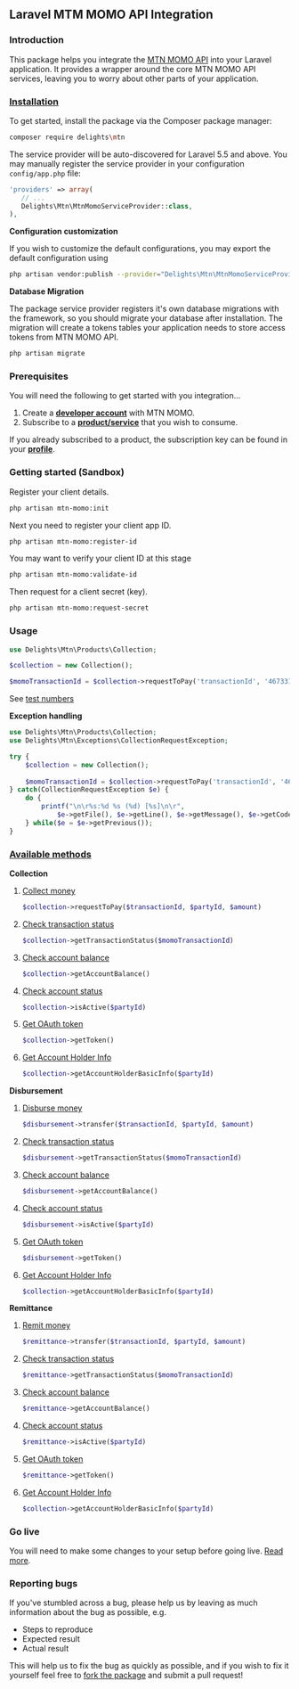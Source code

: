 ## Laravel MTM MOMO API Integration

### Introduction

This package helps you integrate the [MTN MOMO API](https://momodeveloper.mtn.com) into your Laravel application. It provides a wrapper around the core MTN MOMO API services, leaving you to worry about other parts of your application.

### [Installation](https://packagist.org/packages/delights/mtn)

To get started, install the package via the Composer package manager:

```bash
composer require delights\mtn
```

The service provider will be auto-discovered for Laravel 5.5 and above. You may manually register the service provider in your configuration `config/app.php` file:

```php
'providers' => array(
   // ...
   Delights\Mtn\MtnMomoServiceProvider::class,
),
```

**Configuration customization**

If you wish to customize the default configurations, you may export the default configuration using

```bash
php artisan vendor:publish --provider="Delights\Mtn\MtnMomoServiceProvider" --tag="config"
```

**Database Migration**

The package service provider registers it's own database migrations with the framework, so you should migrate your database after installation. The migration will create a tokens tables your application needs to store access tokens from MTN MOMO API.

```bash
php artisan migrate
```

### Prerequisites

You will need the following to get started with you integration...

1. Create a [**developer account**](https://momodeveloper.mtn.com/signup) with MTN MOMO.
2. Subscribe to a [**product/service**](https://momodeveloper.mtn.com/products) that you wish to consume.

If you already subscribed to a product, the subscription key can be found in your [**profile**](https://momodeveloper.mtn.com/developer).

### Getting started (Sandbox)

Register your client details.

```bash
php artisan mtn-momo:init
```

Next you need to register your client app ID.

```bash
php artisan mtn-momo:register-id
```

You may want to verify your client ID at this stage

```bash
php artisan mtn-momo:validate-id
```

Then request for a client secret (key).

```bash
php artisan mtn-momo:request-secret
```

### Usage

```php
use Delights\Mtn\Products\Collection;

$collection = new Collection();

$momoTransactionId = $collection->requestToPay('transactionId', '46733123454', 100);
```

See [test numbers](https://momodeveloper.mtn.com/api-documentation/testing/#test-numbers)

**Exception handling**

```php
use Delights\Mtn\Products\Collection;
use Delights\Mtn\Exceptions\CollectionRequestException;

try {
    $collection = new Collection();
    
    $momoTransactionId = $collection->requestToPay('transactionId', '46733123453', 100);
} catch(CollectionRequestException $e) {
    do {
        printf("\n\r%s:%d %s (%d) [%s]\n\r", 
            $e->getFile(), $e->getLine(), $e->getMessage(), $e->getCode(), get_class($e));
    } while($e = $e->getPrevious());
}
```

### [Available methods](https://evans-wanguba.github.io/mtn/master/Delights/MtnMomo/Products.html)

**Collection**

1. [Collect money](https://evans-wanguba.github.io/mtn/master/Delights/MtnMomo/Products/Collection.html#method_requestToPay)

    ```php
    $collection->requestToPay($transactionId, $partyId, $amount)
    ```

2. [Check transaction status](https://evans-wanguba.github.io/mtn/master/Delights/MtnMomo/Products/Collection.html#method_getTransactionStatus)

    ```php
    $collection->getTransactionStatus($momoTransactionId)
    ```

3. [Check account balance](https://evans-wanguba.github.io/mtn/master/Delights/MtnMomo/Products/Collection.html#method_getAccountBalance)

    ```php
    $collection->getAccountBalance()
    ```

4. [Check account status](https://evans-wanguba.github.io/mtn/master/Delights/MtnMomo/Products/Collection.html#method_isActive)

    ```php
    $collection->isActive($partyId)
    ```

5. [Get OAuth token](https://evans-wanguba.github.io/mtn/master/Delights/MtnMomo/Products/Collection.html#method_getToken)

    ```php
    $collection->getToken()
    ```

6. [Get Account Holder Info](https://evans-wanguba.github.io/mtn/master/Delights/MtnMomo/Products/Collection.html#method_getAccountHolderBasicInfo)

    ```php
    $collection->getAccountHolderBasicInfo($partyId)
    ```

**Disbursement**

1. [Disburse money](https://evans-wanguba.github.io/mtn/master/Delights/MtnMomo/Products/Disbursement.html#method_transfer)

    ```php
    $disbursement->transfer($transactionId, $partyId, $amount)
    ```

2. [Check transaction status](https://evans-wanguba.github.io/mtn/master/Delights/MtnMomo/Products/Disbursement.html#method_getTransactionStatus)

    ```php
    $disbursement->getTransactionStatus($momoTransactionId)
    ```

3. [Check account balance](https://evans-wanguba.github.io/mtn/master/Delights/MtnMomo/Products/Disbursement.html#method_getAccountBalance)

    ```php
    $disbursement->getAccountBalance()
    ```

4. [Check account status](https://evans-wanguba.github.io/mtn/master/Delights/MtnMomo/Products/Disbursement.html#method_isActive)

    ```php
    $disbursement->isActive($partyId)
    ```

5. [Get OAuth token](https://evans-wanguba.github.io/mtn/master/Delights/MtnMomo/Products/Disbursement.html#method_getToken)

    ```php
    $disbursement->getToken()
    ```

6. [Get Account Holder Info](https://evans-wanguba.github.io/mtn/master/Delights/MtnMomo/Products/Collection.html#method_getAccountHolderBasicInfo)

    ```php
    $collection->getAccountHolderBasicInfo($partyId)
    ```
    
**Remittance**

1. [Remit money](https://evans-wanguba.github.io/mtn/master/Delights/MtnMomo/Products/Remittance.html#method_transact)

    ```php
    $remittance->transfer($transactionId, $partyId, $amount)
    ```

2. [Check transaction status](https://evans-wanguba.github.io/mtn/master/Delights/MtnMomo/Products/Remittance.html#method_getTransactionStatus)

    ```php
    $remittance->getTransactionStatus($momoTransactionId)
    ```

3. [Check account balance](https://evans-wanguba.github.io/mtn/master/Delights/MtnMomo/Products/Remittance.html#method_getAccountBalance)

    ```php
    $remittance->getAccountBalance()
    ```

4. [Check account status](https://evans-wanguba.github.io/mtn/master/Delights/MtnMomo/Products/Remittance.html#method_isActive)

    ```php
    $remittance->isActive($partyId)
    ```

5. [Get OAuth token](https://evans-wanguba.github.io/mtn/master/Delights/MtnMomo/Products/Remittance.html#method_getToken)

    ```php
    $remittance->getToken()
    ```

6. [Get Account Holder Info](https://evans-wanguba.github.io/mtn/master/Delights/MtnMomo/Products/Collection.html#method_getAccountHolderBasicInfo)

    ```php
    $collection->getAccountHolderBasicInfo($partyId)
    ```
    
### Go live

You will need to make some changes to your setup before going live. [Read more](https://github.com/evans-wanguba/mtn/wiki/Go-Live).

### Reporting bugs

If you've stumbled across a bug, please help us by leaving as much information about the bug as possible, e.g.
- Steps to reproduce
- Expected result
- Actual result

This will help us to fix the bug as quickly as possible, and if you wish to fix it yourself feel free to [fork the package](https://github.com/evans-wanguba/mtn) and submit a pull request!

